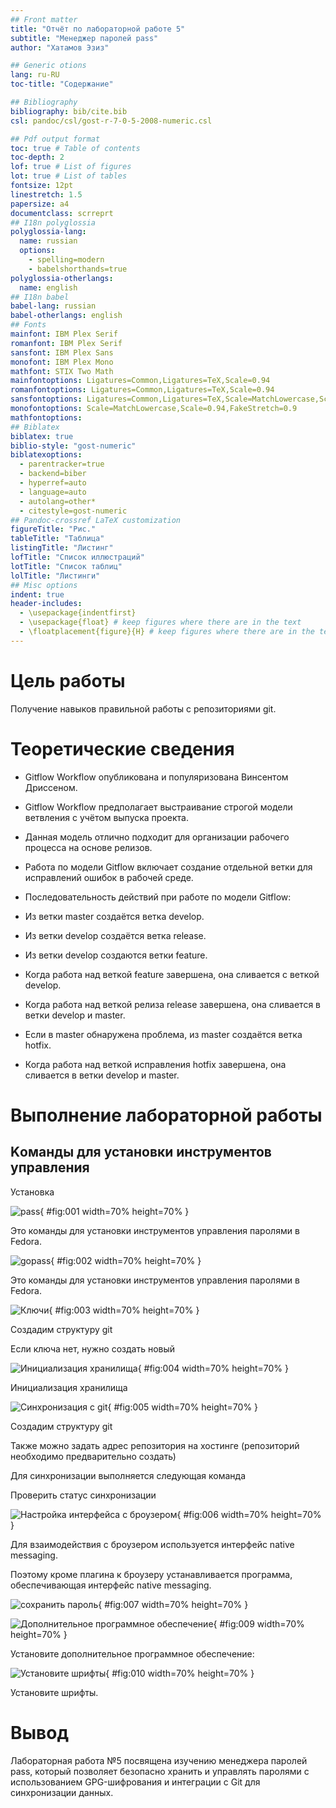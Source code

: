 ```yaml
---
## Front matter
title: "Отчёт по лабораторной работе 5"
subtitle: "Менеджер паролей pass"
author: "Хатамов Эзиз"

## Generic otions
lang: ru-RU
toc-title: "Содержание"

## Bibliography
bibliography: bib/cite.bib
csl: pandoc/csl/gost-r-7-0-5-2008-numeric.csl

## Pdf output format
toc: true # Table of contents
toc-depth: 2
lof: true # List of figures
lot: true # List of tables
fontsize: 12pt
linestretch: 1.5
papersize: a4
documentclass: scrreprt
## I18n polyglossia
polyglossia-lang:
  name: russian
  options:
	- spelling=modern
	- babelshorthands=true
polyglossia-otherlangs:
  name: english
## I18n babel
babel-lang: russian
babel-otherlangs: english
## Fonts
mainfont: IBM Plex Serif
romanfont: IBM Plex Serif
sansfont: IBM Plex Sans
monofont: IBM Plex Mono
mathfont: STIX Two Math
mainfontoptions: Ligatures=Common,Ligatures=TeX,Scale=0.94
romanfontoptions: Ligatures=Common,Ligatures=TeX,Scale=0.94
sansfontoptions: Ligatures=Common,Ligatures=TeX,Scale=MatchLowercase,Scale=0.94
monofontoptions: Scale=MatchLowercase,Scale=0.94,FakeStretch=0.9
mathfontoptions:
## Biblatex
biblatex: true
biblio-style: "gost-numeric"
biblatexoptions:
  - parentracker=true
  - backend=biber
  - hyperref=auto
  - language=auto
  - autolang=other*
  - citestyle=gost-numeric
## Pandoc-crossref LaTeX customization
figureTitle: "Рис."
tableTitle: "Таблица"
listingTitle: "Листинг"
lofTitle: "Список иллюстраций"
lotTitle: "Список таблиц"
lolTitle: "Листинги"
## Misc options
indent: true
header-includes:
  - \usepackage{indentfirst}
  - \usepackage{float} # keep figures where there are in the text
  - \floatplacement{figure}{H} # keep figures where there are in the text
---
```



# Цель работы

Получение навыков правильной работы с репозиториями git.

# Теоретические сведения

* Gitflow Workflow опубликована и популяризована Винсентом Дриссеном.

* Gitflow Workflow предполагает выстраивание строгой модели ветвления с учётом выпуска проекта.

* Данная модель отлично подходит для организации рабочего процесса на основе релизов.

* Работа по модели Gitflow включает создание отдельной ветки для исправлений ошибок в рабочей среде.

* Последовательность действий при работе по модели Gitflow:

* Из ветки master создаётся ветка develop.

* Из ветки develop создаётся ветка release.

* Из ветки develop создаются ветки feature.

* Когда работа над веткой feature завершена, она сливается с веткой develop.

* Когда работа над веткой релиза release завершена, она сливается в ветки develop и master.

* Если в master обнаружена проблема, из master создаётся ветка hotfix.

* Когда работа над веткой исправления hotfix завершена, она сливается в ветки develop и master.

# Выполнение лабораторной работы

## Kоманды для установки инструментов управления 

Установка

![pass](image/01.png){ #fig:001 width=70% height=70% } 

Это команды для установки инструментов управления паролями в Fedora.


![gopass](image/02.png){ #fig:002 width=70% height=70% }

Это команды для установки инструментов управления паролями в Fedora.

![Ключи](image/03.png){ #fig:003 width=70% height=70% }

Создадим структуру git

Если ключа нет, нужно создать новый



![Инициализация хранилища](image/04.png){ #fig:004 width=70% height=70% }

Инициализация хранилища

![Синхронизация с git](image/05.png){ #fig:005 width=70% height=70% }

Создадим структуру git

Также можно задать адрес репозитория на хостинге (репозиторий необходимо предварительно создать)

Для синхронизации выполняется следующая команда

Проверить статус синхронизации

![Настройка интерфейса с броузером](image/06.png){ #fig:006 width=70% height=70% }

Для взаимодействия с броузером используется интерфейс native messaging.

Поэтому кроме плагина к броузеру устанавливается программа, обеспечивающая интерфейс native messaging.

![сохранить пароль](image/07.png){ #fig:007 width=70% height=70% }

![Дополнительное программное обеспечение](image/09.png){ #fig:009 width=70% height=70% }

Установите дополнительное программное обеспечение:


![Установите шрифты](image/10.png){ #fig:010 width=70% height=70% }

Установите шрифты.


# Вывод

Лабораторная работа №5 посвящена изучению менеджера паролей pass, который позволяет безопасно хранить и управлять паролями с использованием GPG-шифрования и интеграции с Git для синхронизации данных.
